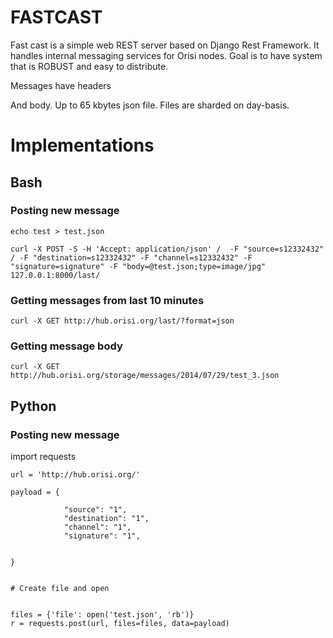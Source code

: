 # FASTCAST

Fast cast is a simple web REST server based on Django Rest Framework. It handles internal messaging services for Orisi nodes. Goal is to have system that is ROBUST and easy to distribute.

Messages have headers

And body. Up to 65 kbytes json file.
Files are sharded on day-basis.




# Implementations

## Bash

### Posting new message
```
echo test > test.json

curl -X POST -S -H 'Accept: application/json' /  -F "source=s12332432" / -F "destination=s12332432" -F "channel=s12332432" -F "signature=signature" -F "body=@test.json;type=image/jpg" 127.0.0.1:8000/last/
```

### Getting messages from last 10 minutes

```
curl -X GET http://hub.orisi.org/last/?format=json
```

### Getting message body

```
curl -X GET http://hub.orisi.org/storage/messages/2014/07/29/test_3.json
```

## Python

### Posting new message

import requests

```
url = 'http://hub.orisi.org/'

payload = {

            "source": "1",
            "destination": "1",
            "channel": "1",
            "signature": "1",


}


# Create file and open


files = {'file': open('test.json', 'rb')}
r = requests.post(url, files=files, data=payload)



```





